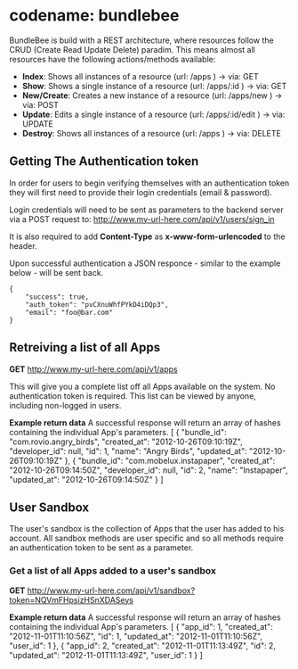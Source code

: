codename: bundlebee
=========

BundleBee is build with a REST architecture, where resources follow the CRUD (Create Read Update Delete) paradim.
This means almost all resources have the following actions/methods available:
* **Index**: Shows all instances of a resource (url: /apps ) -> via: GET
* **Show**: Shows a single instance of a resource (url: /apps/:id ) -> via: GET
* **New/Create**: Creates a new instance of a resource (url: /apps/new ) -> via: POST
* **Update**: Edits a single instance of a resource (url: /apps/:id/edit ) -> via: UPDATE
* **Destroy**: Shows all instances of a resource (url: /apps ) -> via: DELETE

## Getting The Authentication token
In order for users to begin verifying themselves with an authentication token they will first need to provide their login credentials (email & password).

Login credentials will need to be sent as parameters to the backend server via a POST request to:
http://www.my-url-here.com/api/v1/users/sign_in

It is also required to add **Content-Type** as **x-www-form-urlencoded** to the header.

Upon successful authentication a JSON responce - similar to the example below - will be sent back.

    {
        "success": true,
        "auth_token": "pvCXnuWhfPYkD4iDQp3",
        "email": "foo@bar.com"
    }


## Retreiving a list of all Apps
**GET** http://www.my-url-here.com/api/v1/apps

This will give you a complete list off all Apps available on the system.
No authentication token is required. This list can be viewed by anyone, including non-logged in users.

**Example return data**
A successful response will return an array of hashes containing the individual App's parameters.
    [
        {
            "bundle_id": "com.rovio.angry_birds",
            "created_at": "2012-10-26T09:10:19Z",
            "developer_id": null,
            "id": 1,
            "name": "Angry Birds",
            "updated_at": "2012-10-26T09:10:19Z"
        },
        {
            "bundle_id": "com.mobelux.instapaper",
            "created_at": "2012-10-26T09:14:50Z",
            "developer_id": null,
            "id": 2,
            "name": "Instapaper",
            "updated_at": "2012-10-26T09:14:50Z"
        }
    ]


## User Sandbox
The user's sandbox is the collection of Apps that the user has added to his account.
All sandbox methods are user specific and so all methods require an authentication token to be sent as a parameter.

### Get a list of all Apps added to a user's sandbox 
**GET** http://www.my-url-here.com/api/v1/sandbox?token=NQVmFHpsizHSnXDASeys

**Example return data**
A successful response will return an array of hashes containing the individual App's parameters.
    [
        {
            "app_id": 1,
            "created_at": "2012-11-01T11:10:56Z",
            "id": 1,
            "updated_at": "2012-11-01T11:10:56Z",
            "user_id": 1
        },
        {
            "app_id": 2,
            "created_at": "2012-11-01T11:13:49Z",
            "id": 2,
            "updated_at": "2012-11-01T11:13:49Z",
            "user_id": 1
        }
    ]